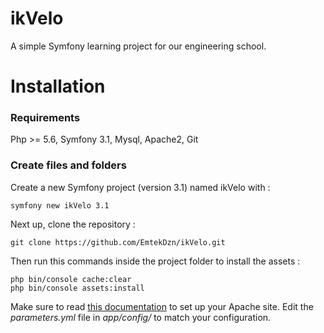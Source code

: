 # ikVelo

A simple Symfony learning project for our engineering school.

# Installation

### Requirements
Php >= 5.6, Symfony 3.1, Mysql, Apache2, Git

### Create files and folders

Create a new Symfony project (version 3.1) named ikVelo with :

    symfony new ikVelo 3.1

Next up, clone the repository :

    git clone https://github.com/EmtekDzn/ikVelo.git

Then run this commands inside the project folder to install the assets :

    php bin/console cache:clear
    php bin/console assets:install

Make sure to read [this documentation](https://symfony.com/doc/3.1/setup/web_server_configuration.html) to set up your Apache site.
Edit the *parameters.yml* file in *app/config/* to match your configuration.
